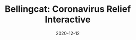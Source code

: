 ---
title: 'Bellingcat: Coronavirus Relief Interactive'
description: "An interactive article about geographic inequities in the distribution of coronavirus economic relief aid in the US, France, and the UK."
date: 2020-12-12
year: 2020
tags:
 - tag: maps
   link: https://www.bellingcat.com/resources/2021/05/19/geofenced-searches-on-twitter-a-case-study-detailing-south-asias-covid-crisis/
 - tag: public data
   link: https://exclav.es/2020/09/21/analyzing-the-oakland-police-departments-use-of-helicopters/
 - tag: published
   link: https://www.bellingcat.com/news/2021/04/23/indias-latest-covid-wave-spills-on-to-social-media-amidst-critical-shortages/
externalURL: https://www.bellingcat.com/news/2020/12/04/what-restaurants-and-maps-can-tell-us-about-billions-of-dollars-of-covid-19-relief-funds/
---